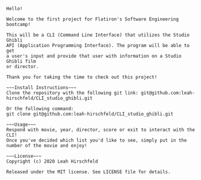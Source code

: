 ~~~Description~~~~
Hello!

Welcome to the first project for Flatiron's Software Engineering bootcamp!

This will be a CLI (Command Line Interface) that utilizes the Studio Ghibli
API (Application Programming Interface). The program will be able to get
a user's input and provide that user with information on a Studio Ghibli film
or director.

Thank you for taking the time to check out this project!

~~~Install Instructions~~~
Clone the repository with the following git link: git@github.com:leah-hirschfeld/CLI_studio_ghibli.git

Or the following command:
git clone git@github.com:leah-hirschfeld/CLI_studio_ghibli.git

~~~Usage~~~
Respond with movie, year, director, score or exit to interact with the CLI!
Once you've decided which list you'd like to see, simply put in the number of the movie and enjoy!

~~~License~~~
Copyright (c) 2020 Leah Hirschfeld

Released under the MIT license. See LICENSE file for details.
